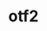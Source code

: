 ---
title: "otf2"
layout: cache
category: package
meta: {"versions": ["2.2", "2.3"], "compilers": ["gcc@8.3.1", "gcc@8.4.0", "gcc@9.3.0", "gcc@8.1.0", "gcc@7.5.0", "intel@19.1.3.304", "gcc@7.3.1", "gcc@8.4.1", "gcc@7.3.0", "gcc@10.3.0", "gcc@7.4.0"]}
spec_files: 
 - "otf2@2.2%gcc@8.1.0 arch=linux-rhel7-x86_64": spec-0.json
 - "otf2@2.2%gcc@9.3.0 arch=linux-ubuntu20.04-x86_64": spec-1.json
 - "otf2@2.2%gcc@8.1.0 arch=linux-centos7-ppc64le": spec-2.json
 - "otf2@2.3%gcc@10.3.0 arch=linux-ubuntu21.04-x86_64": spec-3.json
 - "otf2@2.2%gcc@8.3.1 arch=linux-rhel8-x86_64": spec-4.json
 - "otf2@2.2%gcc@7.5.0 arch=linux-ubuntu18.04-ppc64le": spec-5.json
 - "otf2@2.2%gcc@7.3.0 arch=linux-centos7-ppc64le": spec-6.json
 - "otf2@2.2%gcc@7.3.0 arch=linux-rhel7-ppc64le": spec-7.json
 - "otf2@2.3%gcc@9.3.0 arch=linux-ubuntu20.04-ppc64le": spec-8.json
 - "otf2@2.2%gcc@8.3.1 arch=linux-rhel8-ppc64le": spec-9.json
 - "otf2@2.2%gcc@8.1.0 arch=linux-rhel7-power8le": spec-10.json
 - "otf2@2.2%gcc@8.1.0 arch=linux-rhel7-ppc64le": spec-11.json
 - "otf2@2.2%gcc@7.3.0 arch=linux-rhel8-x86_64": spec-12.json
 - "otf2@2.2%gcc@7.3.0 arch=linux-centos8-x86_64": spec-13.json
 - "otf2@2.3%gcc@7.5.0 arch=linux-ubuntu18.04-ppc64le": spec-14.json
 - "otf2@2.2%gcc@7.5.0 arch=linux-ubuntu18.04-x86_64": spec-15.json
 - "otf2@2.2%gcc@9.3.0 patches=7e56d93 arch=linux-ubuntu20.04-ppc64le": spec-16.json
 - "otf2@2.2%gcc@8.1.0 arch=linux-rhel7-ppc64le": spec-17.json
 - "otf2@2.2%gcc@8.4.0 arch=linux-rhel7-sandybridge": spec-18.json
 - "otf2@2.3%gcc@7.5.0 arch=linux-ubuntu18.04-x86_64": spec-19.json
 - "otf2@2.2%gcc@8.3.1 patches=7e56d93 arch=linux-rhel8-ppc64le": spec-20.json
 - "otf2@2.3%gcc@8.3.1 arch=linux-rhel8-ppc64le": spec-21.json
 - "otf2@2.2%gcc@7.3.0 arch=linux-ubuntu18.04-x86_64": spec-22.json
 - "otf2@2.2%gcc@7.3.0 arch=linux-centos7-x86_64": spec-23.json
 - "otf2@2.2%gcc@7.3.0 arch=linux-ubuntu18.04-ppc64le": spec-24.json
 - "otf2@2.2%gcc@7.3.0 arch=linux-rhel7-x86_64": spec-25.json
 - "otf2@2.3%gcc@8.1.0 arch=linux-rhel7-x86_64": spec-26.json
 - "otf2@2.3%gcc@9.3.0 arch=linux-rhel7-ppc64le": spec-27.json
 - "otf2@2.2%gcc@7.5.0 patches=7e56d93 arch=linux-ubuntu18.04-ppc64le": spec-28.json
 - "otf2@2.2%gcc@8.1.0 patches=7e56d93 arch=linux-rhel7-ppc64le": spec-29.json
 - "otf2@2.2%gcc@7.4.0 arch=linux-ubuntu18.04-x86_64": spec-30.json
 - "otf2@2.3%gcc@8.3.1 arch=linux-rhel8-x86_64": spec-31.json
 - "otf2@2.2%gcc@8.3.1 arch=linux-rhel8-aarch64": spec-32.json
 - "otf2@2.2%gcc@7.5.0 arch=linux-ubuntu18.04-aarch64": spec-33.json
 - "otf2@2.2%gcc@7.5.0 arch=linux-ubuntu18.04-x86_64": spec-34.json
 - "otf2@2.2%gcc@8.3.1 arch=linux-centos8-ppc64le": spec-35.json
 - "otf2@2.2%gcc@8.1.0 patches=7e56d93 arch=linux-rhel7-x86_64": spec-36.json
 - "otf2@2.3%gcc@9.3.0 arch=linux-ubuntu20.04-x86_64": spec-37.json
 - "otf2@2.2%gcc@9.3.0 arch=linux-ubuntu20.04-ppc64le": spec-38.json
 - "otf2@2.2%gcc@9.3.0 patches=7e56d93 arch=linux-ubuntu20.04-x86_64": spec-39.json
 - "otf2@2.3%gcc@8.1.0 arch=linux-rhel7-ppc64le": spec-40.json
 - "otf2@2.3%gcc@7.3.1 arch=linux-amzn2-x86_64": spec-41.json
 - "otf2@2.2%gcc@8.3.1 patches=7e56d93 arch=linux-rhel8-x86_64": spec-42.json
 - "otf2@2.2%gcc@8.1.0 arch=linux-rhel7-x86_64": spec-43.json
 - "otf2@2.2%gcc@7.3.1 arch=linux-amzn2-x86_64": spec-44.json
 - "otf2@2.3%gcc@9.3.0 arch=linux-rhel7-x86_64": spec-45.json
 - "otf2@2.3%gcc@8.4.1 arch=linux-rhel8-x86_64": spec-46.json
 - "otf2@2.2%gcc@7.5.0 patches=7e56d93 arch=linux-ubuntu18.04-x86_64": spec-47.json
 - "otf2@2.3%gcc@8.4.1 arch=linux-rhel8-ppc64le": spec-48.json
 - "otf2@2.2%gcc@8.1.0 arch=linux-centos7-x86_64": spec-49.json
 - "otf2@2.3%gcc@10.3.0 arch=linux-ubuntu21.04-ppc64le": spec-50.json
 - "otf2@2.2%gcc@8.3.1 arch=linux-centos8-x86_64": spec-51.json
 - "otf2@2.3%intel@19.1.3.304 arch=cray-cnl7-haswell": spec-52.json
 - "otf2@2.3%gcc@9.3.0 arch=cray-cnl7-haswell": spec-53.json
 - "otf2@2.2%gcc@7.5.0 arch=linux-ubuntu18.04-ppc64le": spec-54.json
 - "otf2@2.2%gcc@7.5.0 arch=linux-ubuntu18.04-power8le": spec-55.json

---